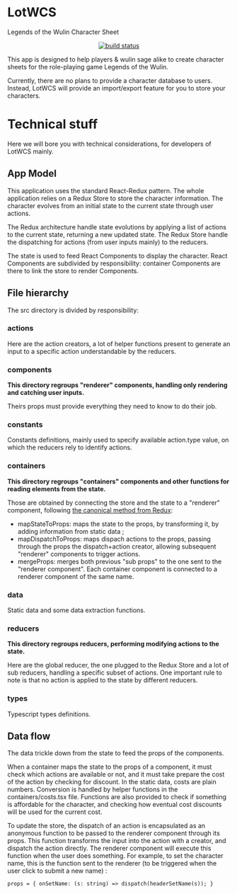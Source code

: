# LotWCS
Legends of the Wulin Character Sheet

<p align="center">
    <a href="https://circleci.com/docs/1.0/status-badges/">
        <img src="https://circleci.com/gh/gentilboulet/LotWCS.svg?&style=shield"
             alt="build status">
    </a>
</p>

This app is designed to help players & wulin sage alike to create character sheets for the role-playing game Legends of the Wulin.

Currently, there are no plans to provide a character database to users.
Instead, LotWCS will provide an import/export feature for you to store your characters.

# Technical stuff
Here we will bore you with technical considerations, for developers of LotWCS mainly.

## App Model
This application uses the standard React-Redux pattern.
The whole application relies on a Redux Store to store the character information.
The character evolves from an initial state to the current state through user actions.

The Redux architecture handle state evolutions by applying a list of actions to the current state, returning a new updated state.
The Redux Store handle the dispatching for actions (from user inputs mainly) to the reducers.

The state is used to feed React Components to display the character.
React Components are subdivided by responsibility: container Components are there to link the store to render Components.

## File hierarchy
The src directory is divided by responsibility:

### actions
Here are the action creators, a lot of helper functions present to generate an input to a specific action understandable by the reducers.

### components
__This directory regroups "renderer" components, handling only rendering and catching user inputs.__

Theirs props must provide everything they need to know to do their job.

### constants
Constants definitions, mainly used to specify available action.type value, on which the reducers rely to identify actions.

### containers
__This directory regroups "containers" components and other functions for reading elements from the state.__

Those are obtained by connecting the store and the state to a "renderer" component, following [the canonical method from Redux](https://github.com/reactjs/react-redux/blob/master/docs/api.md#connectmapstatetoprops-mapdispatchtoprops-mergeprops-options):
* mapStateToProps: maps the state to the props, by transforming it, by adding information from static data ;
* mapDispatchToProps: maps dispach actions to the props, passing through the props the dispatch+action creator, allowing subsequent "renderer" components to trigger actions.
* mergeProps: merges both previous "sub props" to the one sent to the "renderer component".
Each container component is connected to a renderer component of the same name.

### data
Static data and some data extraction functions.

### reducers
__This directory regroups reducers, performing modifying actions to the state.__

Here are the global reducer, the one plugged to the Redux Store and a lot of sub reducers, handling a specific subset of actions.
One important rule to note is that no action is applied to the state by different reducers.

### types
Typescript types definitions.

## Data flow
The data trickle down from the state to feed the props of the components.

When a container maps the state to the props of a component, it must check which actions are available or not, and it must take prepare the cost of the action by checking for discount.
In the static data, costs are plain numbers.
Conversion is handled by helper functions in the containers/costs.tsx file.
Functions are also provided to check if something is affordable for the character, and checking how eventual cost discounts will be used for the current cost.

To update the store, the dispatch of an action is encapsulated as an anonymous function to be passed to the renderer component through its props.
This function transforms the input into the action with a creator, and dispatch the action directly.
The renderer component will execute this function when the user does something.
For example, to set the character name, this is the function sent to the renderer (to be triggered when the user click to submit a new name) :
```
props = { onSetName: (s: string) => dispatch(headerSetName(s)); }
```
